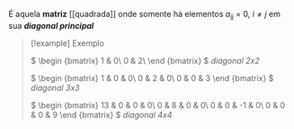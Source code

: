É aquela **matriz** [[quadrada]] onde somente há elementos $a_{ij}$ = 0, $i \neq j$ em sua ***diagonal principal***

>[!example] Exemplo
>
>$
\begin {bmatrix}
1 & 0\\
0 &  2\\
\end {bmatrix}
$ *diagonal 2x2*
>
>$
\begin {bmatrix}
1 & 0 & 0\\
0 &  2 & 0\\
>0 & 0 & 3
\end {bmatrix}
$ *diagonal 3x3*
>
>$
\begin {bmatrix}
13 & 0 & 0 & 0\\
0 &  8 & 0 & 0\\
>0 & 0 & -1 & 0\\
>0 & 0 & 0 & 9
\end {bmatrix}
$ *diagonal 4x4*



